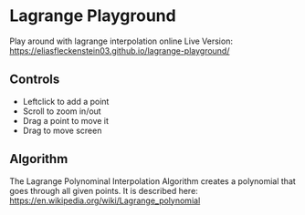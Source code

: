 # Lagrange Playground
Play around with lagrange interpolation online
Live Version: https://eliasfleckenstein03.github.io/lagrange-playground/

## Controls
- Leftclick to add a point
- Scroll to zoom in/out
- Drag a point to move it
- Drag to move screen

## Algorithm
The Lagrange Polynominal Interpolation Algorithm creates a polynomial that goes through all given points.
It is described here: https://en.wikipedia.org/wiki/Lagrange_polynomial
